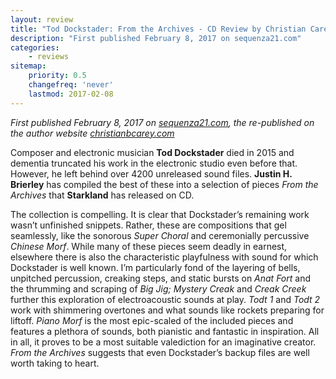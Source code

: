 ```yaml
---
layout: review
title: "Tod Dockstader: From the Archives - CD Review by Christian Carey"
description: "First published February 8, 2017 on sequenza21.com"
categories:
    - reviews
sitemap:
    priority: 0.5
    changefreq: 'never'
    lastmod: 2017-02-08
---
```


_First published February 8, 2017 on <a href="https://www.sequenza21.com/" target="_blank">sequenza21.com</a>, the re-published on the author website <a href="https://christianbcarey.com/" target="_blank">christianbcarey.com</a>_

Composer and electronic musician **Tod Dockstader** died in 2015 and dementia truncated his work in the electronic studio even before that. However, he left behind over 4200 unreleased sound files. **Justin H. Brierley** has compiled the best of these into a selection of pieces _From the Archives_ that **Starkland** has released on CD.

The collection is compelling. It is clear that Dockstader’s remaining work wasn’t unfinished snippets. Rather, these are compositions that gel seamlessly, like the sonorous _Super Choral_ and ceremonially percussive _Chinese Morf_. While many of these pieces seem deadly in earnest, elsewhere there is also the characteristic playfulness with sound for which Dockstader is well known. I’m particularly fond of the layering of bells, unpitched percussion, creaking steps, and static bursts on _Anat Fort_ and the thrumming and scraping of _Big Jig; Mystery Creak_ and _Creak Creek_ further this exploration of electroacoustic sounds at play. _Todt 1_ and _Todt 2_ work with shimmering overtones and what sounds like rockets preparing for liftoff. _Piano Morf_ is the most epic-scaled of the included pieces and features a plethora of sounds, both pianistic and fantastic in inspiration. All in all, it proves to be a most suitable valediction for an imaginative creator. _From the Archives_ suggests that even Dockstader’s backup files are well worth taking to heart.